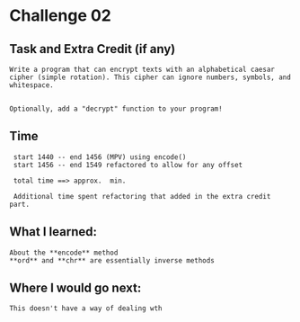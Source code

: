 # Challenge 02
## Task and Extra Credit (if any)

    Write a program that can encrypt texts with an alphabetical caesar cipher (simple rotation). This cipher can ignore numbers, symbols, and whitespace.


    Optionally, add a "decrypt" function to your program!

## Time
     start 1440 -- end 1456 (MPV) using encode()
     start 1456 -- end 1549 refactored to allow for any offset

     total time ==> approx.  min.

     Additional time spent refactoring that added in the extra credit part.

## What I learned:
    About the **encode** method
    **ord** and **chr** are essentially inverse methods


## Where I would go next:
    This doesn't have a way of dealing wth 
